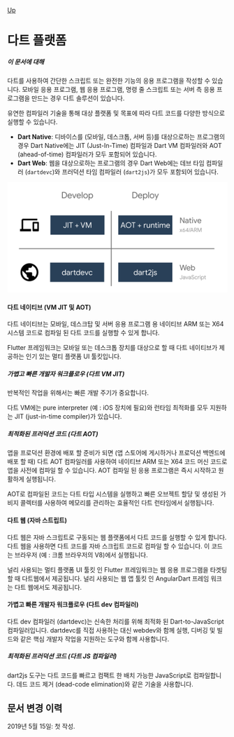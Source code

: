 [Up](../index.md)

# 다트 플랫폼

##### 이 문서에 대해

다트를 사용하여 간단한 스크립트 또는 완전한 기능의 응용 프로그램을 작성할 수 있습니다. 모바일 응용 프로그램, 웹 응용 프로그램, 명령 줄 스크립트 또는 서버 측 응용 프로그램을 만드는 경우 다트 솔루션이 있습니다.

유연한 컴파일러 기술을 통해 대상 플랫폼 및 목표에 따라 다트 코드를 다양한 방식으로 실행할 수 있습니다.

-  **Dart Native**: 디바이스를 (모바일, 데스크톱, 서버 등)를 대상으로하는 프로그램의 경우 Dart Native에는 JIT (Just-In-Time) 컴파일과 Dart VM 컴파일러와 AOT (ahead-of-time) 컴파일러가 모두 포함되어 있습니다.
-  **Dart Web**: 웹을 대상으로하는 프로그램의 경우 Dart Web에는 데브 타임 컴파일러 (`dartdevc`)와 프러덕션 타임 컴파일러 (`dart2js`)가 모두 포함되어 있습니다.

![Dart platform](index.assets/platforms-7f4d540acf9fe801b456ad74f9f855230a385014d05d9f5997c878b889a67a0f.svg)



#### 다트 네이티브 (VM JIT 및 AOT)

다트 네이티브는 모바일, 데스크탑 및 서버 응용 프로그램 용 네이티브 ARM 또는 X64 시스템 코드로 컴파일 된 다트 코드를 실행할 수 있게 합니다.

Flutter 프레임워크는 모바일 또는 데스크톱 장치를 대상으로 할 때 다트 네이티브가 제공하는 인기 있는 멀티 플랫폼 UI 툴킷입니다.

##### 가볍고 빠른 개발자 워크플로우 (다트 VM JIT)

반복적인 작업을 위해서는 빠른 개발 주기가 중요합니다.

다트 VM에는 pure interpreter (예 : iOS 장치에 필요)와 런타임 최적화를 모두 지원하는 JIT (just-in-time compiler)가 있습니다.

##### 최적화된 프러덕션 코드 (다트 AOT)

앱을 프로덕션 환경에 배포 할 준비가 되면 (앱 스토어에 게시하거나 프로덕션 백엔드에 배포 할 때) 다트 AOT 컴파일러를 사용하여 네이티브 ARM 또는 X64 코드 머신 코드로 앱을 사전에 컴파일 할 수 있습니다. AOT 컴파일 된 응용 프로그램은 즉시 시작하고 원활하게 실행됩니다.

AOT로 컴파일된 코드는 다트 타입 시스템을 실행하고 빠른 오브젝트 할당 및 생성된 가비지 콜렉터를 사용하여 메모리를 관리하는 효율적인 다트 런타임에서 실행됩니다.

#### 다트 웹 (자바 스트립트)

다트 웹은 자바 스크립트로 구동되는 웹 플랫폼에서 다트 코드를 실행할 수 있게 합니다. 다트 웹을 사용하면 다트 코드를 자바 스크립트 코드로 컴파일 할 수 있습니다. 이 코드는 브라우저 (예 : 크롬 브라우저의 V8)에서 실행됩니다.

널리 사용되는 멀티 플랫폼 UI 툴킷 인 Flutter 프레임워크는 웹 응용 프로그램을 타겟팅 할 때 다트웹에서 제공됩니다. 널리 사용되는 웹 앱 툴킷 인 AngularDart 프레임 워크는 다트 웹에서도 제공됩니다.

#### 가볍고 빠른 개발자 워크플로우 (다트 dev 컴파일러)

다트 dev 컴파일러 (dartdevc)는 신속한 처리를 위해 최적화 된 Dart-to-JavaScript 컴파일러입니다. dartdevc를 직접 사용하는 대신 webdev와 함께 실행, 디버깅 및 빌드와 같은 핵심 개발자 작업을 지원하는 도구와 함께 사용합니다.

##### 최적화된 프러덕션 코드 (다트 JS 컴파일러)

dart2js 도구는 다트 코드를 빠르고 컴팩트 한 배치 가능한 JavaScript로 컴파일합니다. 데드 코드 제거 (dead-code elimination)와 같은 기술을 사용합니다.

## 문서 변경 이력

2019년 5월 15일: 첫 작성.
